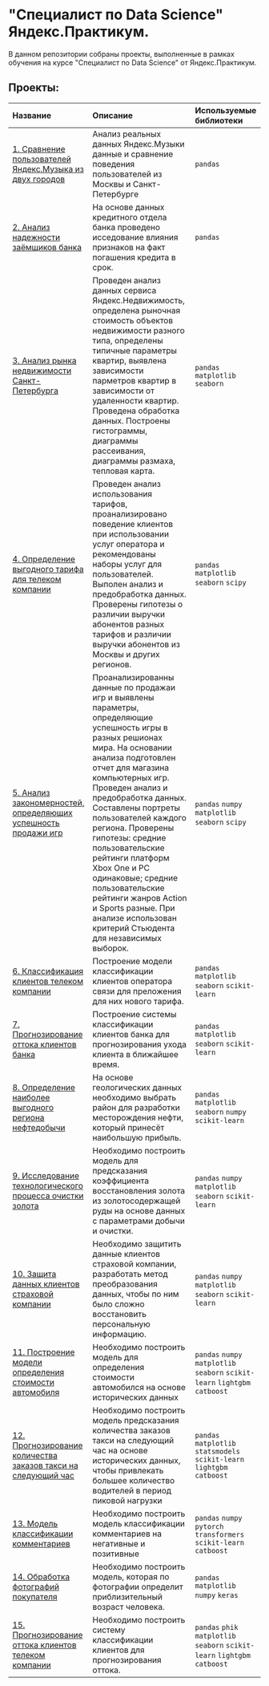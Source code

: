 # "Cпециалист по Data Science" Яндекс.Практикум.

В данном репозитории собраны проекты, выполненные в рамках обучения на курсе "Специалист по Data Science" от Яндекс.Практикум.

## Проекты:
|Название|Описание|Используемые библиотеки|
|:-------|:-------|:----------------------|
|[1. Сравнение пользователей Яндекс.Музыка из двух городов](https://github.com/Hazil1/yandex.practicum_data_science/tree/main/1.%20Сравнение%20пользователей%20%22Яндекс.Музыка%22%20из%20двух%20городов)|Анализ реальных данных Яндекс.Музыки данные и сравнение поведения пользователей из Москвы и Санкт-Петербурге|`pandas`|
|[2. Анализ надежности заёмщиков банка](https://github.com/Hazil1/yandex.practicum_data_science/tree/main/2.%20Анализ%20надежности%20заёмщиков)|На основе данных кредитного отдела банка проведено исседование влияния признаков на факт погашения кредита в срок.|`pandas`|
|[3. Анализ рынка недвижимости Санкт-Петербурга](https://github.com/Hazil1/yandex.practicum_data_science/tree/main/3.%20Анализ%20рынка%20недвижимости%20Санкт-Петербурга)|Проведен анализ данных сервиса Яндекс.Недвижимость, определена рыночная стоимость объектов недвижимости разного типа, определены типичные параметры квартир, выявлена зависимости парметров квартир в зависимости от удаленности квартир. Проведена обработка данных. Построены гистограммы, диаграммы рассеивания, диаграммы размаха, тепловая карта.|`pandas` `matplotlib` `seaborn`|
|[4. Определение выгодного тарифа для телеком компании](https://github.com/Hazil1/yandex.practicum_data_science/tree/main/4.%20Определение%20выгодного%20тарифа%20для%20телеком%20компании)|Проведен анализ использования тарифов, проанализировано поведение клиентов при использовании услуг оператора и рекомендованы наборы услуг для пользователей. Выполен анализ и предобработка данных. Проверены гипотезы о различии выручки абонентов разных тарифов и различии выручки абонентов из Москвы и других регионов.|`pandas` `matplotlib` `seaborn` `scipy`|
|[5. Анализ закономерностей, определяющих успешность продажи игр](https://github.com/Hazil1/yandex.practicum_data_science/tree/main/5.%20Анализ%20закономерностей%20продажи%20игр)|Проанализированны данные по продажаи игр и выявлены параметры, определяющие успешность игры в разных решионах мира. На основании анализа подготовлен отчет для магазина компьютерных игр. Проведен анализ и предобработка данных. Составлены портреты пользователей каждого региона. Проверены гипотезы: средние пользовательские рейтинги платформ Xbox One и PC одинаковые; средние пользовательские рейтинги жанров Action и Sports разные. При анализе использован критерий Стьюдента для независимых выборок.|`pandas` `numpy` `matplotlib` `seaborn` `scipy`|
|[6. Классификация клиентов телеком компании](https://github.com/Hazil1/yandex.practicum_data_science/tree/main/6.%20Классификация%20клиентов%20телеком%20компании)|Построение модели классификации клиентов оператора связи для преложения для них нового тарифа.|`pandas` `matplotlib` `seaborn` `scikit-learn`|
|[7. Прогнозирование оттока клиентов банка](https://github.com/Hazil1/yandex.practicum_data_science/tree/main/7.%20Прогнозирование%20оттока%20клиентов%20банка)|Построение системы классификации клиентов банка для прогнозирования ухода клиента в ближайшее время.|`pandas` `matplotlib` `seaborn` `scikit-learn`|
|[8. Определение наиболее выгодного региона нефтедобычи](https://github.com/Hazil1/yandex.practicum_data_science/tree/main/8.%20Определение%20региона%20нефтедобычи)|На основе геологических данных необходимо выбрать район для разработки месторождения нефти, который принесёт наибольшую прибыль.|`pandas` `matplotlib` `seaborn` `numpy` `scikit-learn`|
|[9. Исследование технологического процесса очистки золота](https://github.com/Hazil1/yandex.practicum_data_science/tree/main/9.%20Исследование%20технологического%20процесса%20очистки%20золота)|Необходимо построить модель для предсказания коэффициента восстановления золота из золотосодержащей руды на основе данных с параметрами добычи и очистки.|`pandas` `numpy` `matplotlib` `seaborn` `scikit-learn`|
|[10. Защита данных клиентов страховой компании](https://github.com/Hazil1/yandex.practicum_data_science/tree/main/10.%20Защита%20данных%20клиентов%20страховой%20компании)|Необходимо защитить данные клиентов страховой компании, разработать метод преобразования данных, чтобы по ним было сложно восстановить персональную информацию.|`pandas` `numpy` `matplotlib` `seaborn` `scikit-learn`|
|[11. Построение модели определения стоимости автомобиля](https://github.com/Hazil1/yandex.practicum_data_science/tree/main/11.%20Построение%20модели%20определения%20стоимости%20автомобиля)|Необходимо построить модель для определения стоимости автомобился на основе исторических данных|`pandas` `numpy` `matplotlib` `seaborn` `scikit-learn` `lightgbm` `catboost`|
|[12. Прогнозирование количества заказов такси на следующий час](https://github.com/Hazil1/yandex.practicum_data_science/tree/main/12.%20Прогнозирование%20количества%20заказов%20такси%20на%20следующий%20час)|Необходимо построить модель предсказания количества заказов такси на следующий час на основе исторических данных, чтобы привлекать большее количество водителей в период пиковой нагрузки|`pandas` `matplotlib` `statsmodels` `scikit-learn` `lightgbm` `catboost`|
|[13. Модель классификации комментариев](https://github.com/Hazil1/yandex.practicum_data_science/tree/main/13.%20Классификация%20комментариев)|Необходимо построить модель классификации комментариев на негативные и позитивные|`pandas` `numpy` `pytorch` `transformers` `scikit-learn` `catboost`|
|[14. Обработка фотографий покупателя](https://github.com/Hazil1/yandex.practicum_data_science/tree/main/14.%20Обработка%20фотографий%20покупателя)|Необходимо построить модель, которая по фотографии определит приблизительный возраст человека.|`pandas` `matplotlib` `numpy` `keras`|
|[15. Прогнозирование оттока клиентов телеком компании](https://github.com/Hazil1/yandex.practicum_data_science/tree/main/15.%20Прогнозирование%20оттока%20клиентов%20телеком%20компании)|Необходимо построить систему классификации клиентов для прогнозирования оттока.|`pandas` `phik` `matplotlib` `seaborn` `scikit-learn` `lightgbm` `catboost`|
